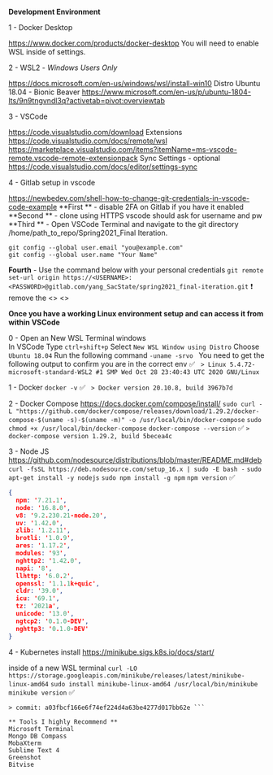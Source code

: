 **Development Environment**

1 - Docker Desktop

https://www.docker.com/products/docker-desktop
You will need to enable WSL inside of settings.

2 - WSL2 - *Windows Users Only*

https://docs.microsoft.com/en-us/windows/wsl/install-win10
Distro Ubuntu 18.04 - Bionic Beaver
https://www.microsoft.com/en-us/p/ubuntu-1804-lts/9n9tngvndl3q?activetab=pivot:overviewtab

3 - VSCode

https://code.visualstudio.com/download
Extensions
https://code.visualstudio.com/docs/remote/wsl
https://marketplace.visualstudio.com/items?itemName=ms-vscode-remote.vscode-remote-extensionpack
Sync Settings - optional 
https://code.visualstudio.com/docs/editor/settings-sync

4 - Gitlab setup in vscode

https://newbedev.com/shell-how-to-change-git-credentials-in-vscode-code-example
**First ** - disable 2FA on Gitlab if you have it enabled 
**Second ** -  clone using HTTPS vscode should ask for username and pw
**Third  ** - Open VSCode Terminal and navigate to the git directory /home/path_to_repo/Spring2021_Final Iteration. 
```
git config --global user.email "you@example.com"
git config --global user.name "Your Name"
```
**Fourth** - Use the command below with your personal credentials
```git remote set-url origin https://<USERNAME>:<PASSWORD>@gitlab.com/yang_SacState/spring2021_final-iteration.git```
:exclamation: remove the <> <>

**Once you have a working Linux environment setup and can access it from within VSCode**

0 - Open an New WSL Terminal windows  
In VSCode Type
```ctrl+shift+p```
Select
```New WSL Window using Distro```
Choose 
```Ubuntu 18.04```
Run the following command 
```-uname -srvo ```
You need to get the following output to confirm you are in the correct env 
:white_check_mark: 
``` > Linux 5.4.72-microsoft-standard-WSL2 #1 SMP Wed Oct 28 23:40:43 UTC 2020 GNU/Linux``` 

1 - Docker 
```docker -v```
:white_check_mark: 
``` > Docker version 20.10.8, build 3967b7d``` 

2 - Docker Compose
https://docs.docker.com/compose/install/
```sudo curl -L "https://github.com/docker/compose/releases/download/1.29.2/docker-compose-$(uname -s)-$(uname -m)" -o /usr/local/bin/docker-compose```
```sudo chmod +x /usr/local/bin/docker-compose```
```docker-compose --version```
:white_check_mark:
```> docker-compose version 1.29.2, build 5becea4c ```  

3 - Node JS 
https://github.com/nodesource/distributions/blob/master/README.md#deb
```curl -fsSL https://deb.nodesource.com/setup_16.x | sudo -E bash -```
```sudo apt-get install -y nodejs```
```sudo npm install -g npm```
```npm version```
:white_check_mark:
```json
{
  npm: '7.21.1',
  node: '16.8.0',
  v8: '9.2.230.21-node.20',
  uv: '1.42.0',
  zlib: '1.2.11',
  brotli: '1.0.9',
  ares: '1.17.2',
  modules: '93',
  nghttp2: '1.42.0',
  napi: '8',
  llhttp: '6.0.2',
  openssl: '1.1.1k+quic',
  cldr: '39.0',
  icu: '69.1',
  tz: '2021a',
  unicode: '13.0',
  ngtcp2: '0.1.0-DEV',
  nghttp3: '0.1.0-DEV'
}
```

4 - Kubernetes install 
https://minikube.sigs.k8s.io/docs/start/

inside of a new WSL terminal 
```curl -LO https://storage.googleapis.com/minikube/releases/latest/minikube-linux-amd64```
```sudo install minikube-linux-amd64 /usr/local/bin/minikube```
```minikube version```
:white_check_mark:
```> minikube version: v1.22.0
> commit: a03fbcf166e6f74ef224d4a63be4277d017bb62e ``` 

** Tools I highly Recommend **
Microsoft Terminal 
Mongo DB Compass
MobaXterm
Sublime Text 4
Greenshot
Bitvise
